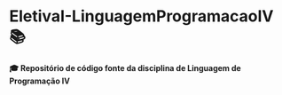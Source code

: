 # EletivaI-LinguagemProgramacaoIV 📚
 **🎓 Repositório de código fonte da disciplina de
 Linguagem de Programação IV**
